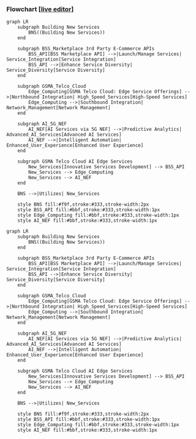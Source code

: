 ### Flowchart [<a href="https://mermaid.live/edit#pako:eNqVVF1vmzAU_SuW-9JKSReShgQeJtE26yK1WTXWl5EIOdgEq46NjEmbfvz3XT5C6Oc2XsDH55577_E1jzhSlGEXrzRJE3T5cy4RPFm-rIDTnAvK5QrN2B3ymd7wiGUVp3hOZ_7h4buco6OKxSSdy9eivh9eEX3LTCpIxNBAU3RNtNmiSfdMrddMA-hdT9uJIASQAN6oHQrYAnW7X58uSS6j5MsVkWTFmiqedl_hVBoG2Q1XMqgx1MIWb1KVqhOZEBk1euicb5jOuNnuhRsoeENafGzBhX_lhb-YiFR4JlRO9-kndMVCcCHNDXgaFERUElFJdEtCU9CPOGYaeFnlwkxpkyxVLmm7uSf0na-S0E8Zo-HOmqDAuiXW2LX4qIxS3Ff5u-IzZu6Uvg0r79dMmqCG0B76xAtvGg4vwtnk2z47QLAOvGlTGtpwgoYXCOCq1WvNKI8MeI08ScTW8AiO26Ob4sBoCApNpzsQtfQWr5OVokVfQvAVFIy83Kh13WI9BzS8yZgOJ_cpmM4ACHYbqNhA-42_HH37RIuq2mfamnq4UPsuplKqDSkbbkw5ZxsmVFoaXDSwG973JUrGy4P9hFjZ8qYPuPKlVTeGC_5QXLF2ZNOt2QpWcmMuhHsQO3EnM1rdMvdgMBjU3907Tk3i9tP7F1H1Bawil8tPIq2Xka-G9v8F6lH410DcwfCzWhNO4Q_6WAjNsUlg3ufYhU_KYpILM8dz-QxUAgPlb2WE3ZiIjHVwnlJi2DknMBjrBk2J_K0UrI3OqyV2H_E9dm372O73-4OxNXSskWM7HbzFrjM-PhnajmWPe05v3O8Nnjv4oYzvHY-dkdUfWqOTE8e2x9bo-Q8eS_fZ">live editor</a>]

```
graph LR
    subgraph Building New Services
        BNS((Building New Services))
    end

    subgraph BSS_Marketplace 3rd Party E-Commerce APIs
        BSS_API[BSS Marketplace API] -->|Launch/Manage Services| Service_Integration[Service Integration]
        BSS_API -->|Enhance Service Diversity| Service_Diversity[Service Diversity]
    end

    subgraph GSMA_Telco_Cloud
        Edge_Computing[GSMA Telco Cloud: Edge Service Offerings] -->|Northbound Integration| High_Speed_Services[High-Speed Services]
        Edge_Computing -->|Southbound Integration| Network_Management[Network Management]
    end

    subgraph AI_5G_NEF
        AI_NEF[AI Services via 5G NEF] -->|Predictive Analytics| Advanced_AI_Services[Advanced AI Services]
        AI_NEF -->|Intelligent Automation| Enhanced_User_Experience[Enhanced User Experience]
    end

    subgraph GSMA Telco Cloud AI Edge Services
        New_Services[Innovative Services Development] --> BSS_API
        New_Services --> Edge_Computing
        New_Services --> AI_NEF
    end

    BNS -->|Utilizes| New_Services

    style BNS fill:#f9f,stroke:#333,stroke-width:2px
    style BSS_API fill:#bbf,stroke:#333,stroke-width:1px
    style Edge_Computing fill:#bbf,stroke:#333,stroke-width:1px
    style AI_NEF fill:#bbf,stroke:#333,stroke-width:1px

```

```mermaid
graph LR
    subgraph Building New Services
        BNS((Building New Services))
    end

    subgraph BSS_Marketplace 3rd Party E-Commerce APIs
        BSS_API[BSS Marketplace API] -->|Launch/Manage Services| Service_Integration[Service Integration]
        BSS_API -->|Enhance Service Diversity| Service_Diversity[Service Diversity]
    end

    subgraph GSMA_Telco_Cloud
        Edge_Computing[GSMA Telco Cloud: Edge Service Offerings] -->|Northbound Integration| High_Speed_Services[High-Speed Services]
        Edge_Computing -->|Southbound Integration| Network_Management[Network Management]
    end

    subgraph AI_5G_NEF
        AI_NEF[AI Services via 5G NEF] -->|Predictive Analytics| Advanced_AI_Services[Advanced AI Services]
        AI_NEF -->|Intelligent Automation| Enhanced_User_Experience[Enhanced User Experience]
    end

    subgraph GSMA Telco Cloud AI Edge Services
        New_Services[Innovative Services Development] --> BSS_API
        New_Services --> Edge_Computing
        New_Services --> AI_NEF
    end

    BNS -->|Utilizes| New_Services

    style BNS fill:#f9f,stroke:#333,stroke-width:2px
    style BSS_API fill:#bbf,stroke:#333,stroke-width:1px
    style Edge_Computing fill:#bbf,stroke:#333,stroke-width:1px
    style AI_NEF fill:#bbf,stroke:#333,stroke-width:1px

```

